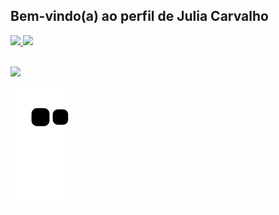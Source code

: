 ## Bem-vindo(a) ao perfil de Julia Carvalho 

  
<div>
   <a href="https://github.com/CarvalhoJG">
     <img height="180em" src="https://github-readme-stats.vercel.app/api?username=CarvalhoJG&show_icons=true&theme=tokyonight&include_all_commits=true&count_private=true"/>
     <img height="180em" src="https://github-readme-stats.vercel.app/api/top-langs/?username=CarvalhoJG&layout=compact&langs_count=6&theme=tokyonight"/>
   
</div>
  
 <br>
  
<div> 
  
  <a href="www.linkedin.com/in/jg-carvalho" target="_blank"><img src="https://img.shields.io/badge/-LinkedIn-%230077B5?style=for-the-badge&logo=linkedin&logoColor=white" target="_blank"></a> 
 
  ![Snake animation](https://github.com/CarvalhoJG/CarvalhoJG/blob/output/github-contribution-grid-snake.svg)

</div>

